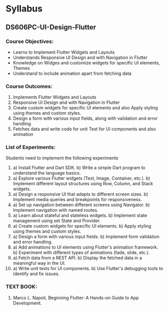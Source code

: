 # Syllabus
## DS606PC-UI-Design-Flutter

### Course Objectives: 
- Learns to Implement Flutter Widgets and Layouts 
- Understands Responsive UI Design and with Navigation in Flutter 
- Knowledge on Widges and customize widgets for specific UI elements, Themes 
- Understand to include animation apart from fetching data  

### Course Outcomes: 
1. Implements Flutter Widgets and Layouts
2. Responsive UI Design and with Navigation in Flutter
3. Create custom widgets for specific UI elements and also Apply styling using themes and custom styles.
4. Design a form with various input fields, along with validation and error handling
5. Fetches data and write code for unit Test for UI components and also animation  

### List of Experiments: 
Students need to implement the following experiments 
1. a) Install Flutter and Dart SDK. b) Write a simple Dart program to understand the language basics.
2. a) Explore various Flutter widgets (Text, Image, Container, etc.). b) Implement different layout structures using Row, Column, and Stack widgets.
3. a) Design a responsive UI that adapts to different screen sizes. b) Implement media queries and breakpoints for responsiveness.
4. a) Set up navigation between different screens using Navigator. b) Implement navigation with named routes.
5. a) Learn about stateful and stateless widgets. b) Implement state management using set State and Provider.
6. a) Create custom widgets for specific UI elements. b) Apply styling using themes and custom styles.
7. a) Design a form with various input fields. b) Implement form validation and error handling.
8. a) Add animations to UI elements using Flutter's animation framework. b) Experiment with different types of animations (fade, slide, etc.).
9. a) Fetch data from a REST API. b) Display the fetched data in a meaningful way in the UI.
10. a) Write unit tests for UI components. b) Use Flutter's debugging tools to identify and fix issues.

### TEXT BOOK: 
1.  Marco L. Napoli, Beginning Flutter: A Hands-on Guide to App Development. 
